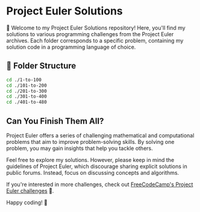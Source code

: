 # Project Euler Solutions

🚀 Welcome to my Project Euler Solutions repository! Here, you'll find my solutions to various programming challenges from the Project Euler archives. Each folder corresponds to a specific problem, containing my solution code in a programming language of choice.

## 📂 Folder Structure

```bash
cd ./1-to-100
cd ./101-to-200
cd ./201-to-300
cd ./301-to-400
cd ./401-to-480
```

## Can You Finish Them All?

Project Euler offers a series of challenging mathematical and computational problems that aim to improve problem-solving skills. By solving one problem, you may gain insights that help you tackle others.

Feel free to explore my solutions. However, please keep in mind the guidelines of Project Euler, which discourage sharing explicit solutions in public forums. Instead, focus on discussing concepts and algorithms.

If you're interested in more challenges, check out [FreeCodeCamp's Project Euler challenges](https://www.freecodecamp.org/learn/project-euler/) 🌟.

Happy coding! 🎉
